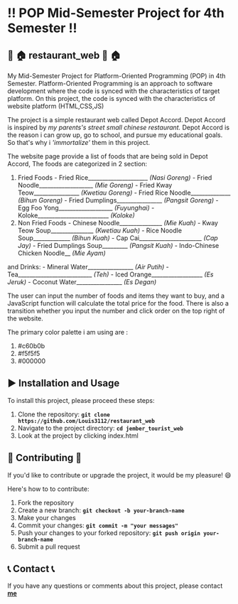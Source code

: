 # :bangbang: **POP Mid-Semester Project for 4th Semester**  :bangbang:

## :ramen: :house: **restaurant_web** :ramen: :house:
My Mid-Semester Project for Platform-Oriented Programming (POP) in 4th Semester.
Platform-Oriented Programming is an approach to software development where the code is synced with the characteristics of target platform.
On this project, the code is synced with the characteristics of website platform (HTML,CSS,JS)

The project is a simple restaurant web called Depot Accord. Depot Accord is inspired by *my parents's street small chinese restaurant.* 
Depot Accord is the reason i can grow up, go to school, and pursue my educational goals. So that's why i *'immortalize'* them in this project.

The website page provide a list of foods that are being sold in Depot Accord,
The foods are categorized in 2 section:
  1. Fried Foods
    - Fried Rice_____________________ *(Nasi Goreng)*
    - Fried Noodle___________________ *(Mie Goreng)*
    - Fried Kway Teow________________ *(Kwetiau Goreng)*
    - Fried Rice Noodle______________ *(Bihun Goreng)*
    - Fried Dumplings________________ *(Pangsit Goreng)*
    - Egg Foo Yong___________________ *(Fuyunghai)*
    - Koloke_________________________ *(Koloke)*
  2. Non Fried Foods
    - Chinese Noodle_______________ *(Mie Kuah)*
    - Kway Teow Soup_______________ *(Kwetiau Kuah)*
    - Rice Noodle Soup_____________ *(Bihun Kuah)*
    - Cap Cai______________________ *(Cap Jay)*
    - Fried Dumplings Soup_________ *(Pangsit Kuah)*
    - Indo-Chinese Chicken Noodle__ *(Mie Ayam)*

and Drinks:
    - Mineral Water________________ *(Air Putih)*
    - Tea__________________________ *(Teh)*
    - Iced Orange__________________ *(Es Jeruk)*
    - Coconut Water________________ *(Es Degan)*

The user can input the number of foods and items they want to buy, and a JavaScript function will calculate the total price for the food.
There is also a transition whether you input the number and click order on the top right of the website.

The primary color palette i am using are :
1. #c60b0b
2. #f5f5f5
3. #000000

## :arrow_forward: **Installation and Usage** 
To install this project, please proceed these steps:
1. Clone the repository: **`git clone https://github.com/Louis3112/restaurant_web`**
2. Navigate to the project directory: **`cd jember_tourist_web`**
3. Look at the project by clicking index.html

## 	:bust_in_silhouette: **Contributing** :bust_in_silhouette:
If you'd like to contribute or upgrade the project, it would be my pleasure! :smile: 

Here's how to to contribute:
1. Fork the repository
2. Create a new branch: **`git checkout -b your-branch-name`**
3. Make your changes
4. Commit your changes: **`git commit -m "your messages"`** 
5. Push your changes to your forked repository: **`git push origin your-branch-name`**
6. Submit a pull request

## :telephone_receiver: **Contact** :telephone_receiver:

If you have any questions or comments about this project, please contact **[me](corneliuslouis3112@gmail.com)**

